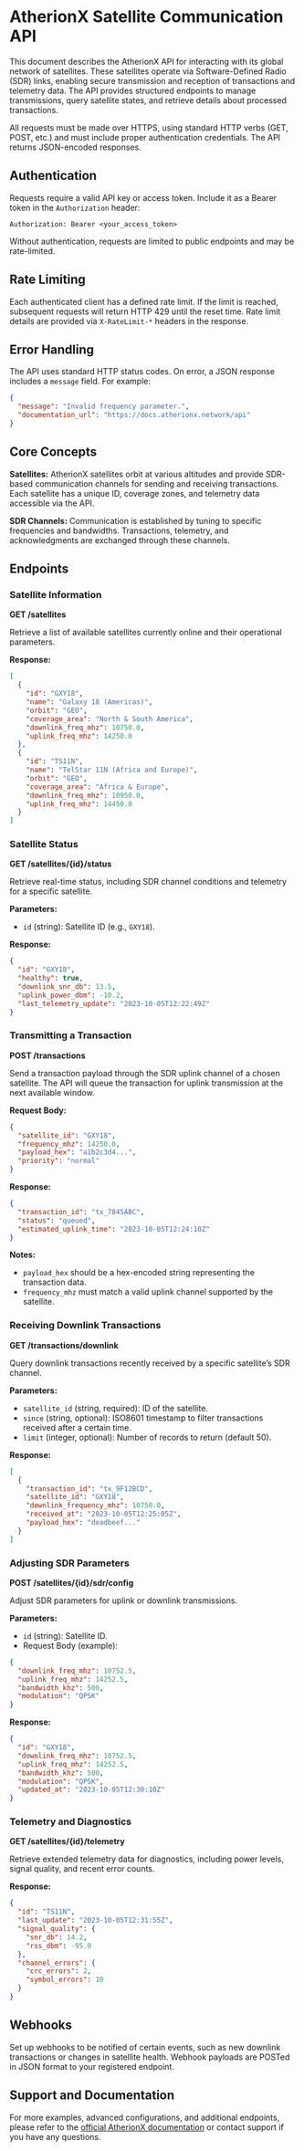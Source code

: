 
# AtherionX Satellite Communication API

This document describes the AtherionX API for interacting with its global network of satellites. These satellites operate via Software-Defined Radio (SDR) links, enabling secure transmission and reception of transactions and telemetry data. The API provides structured endpoints to manage transmissions, query satellite states, and retrieve details about processed transactions.

All requests must be made over HTTPS, using standard HTTP verbs (GET, POST, etc.) and must include proper authentication credentials. The API returns JSON-encoded responses.

## Authentication

Requests require a valid API key or access token. Include it as a Bearer token in the `Authorization` header:

```
Authorization: Bearer <your_access_token>
```

Without authentication, requests are limited to public endpoints and may be rate-limited.

## Rate Limiting

Each authenticated client has a defined rate limit. If the limit is reached, subsequent requests will return HTTP 429 until the reset time. Rate limit details are provided via `X-RateLimit-*` headers in the response.

## Error Handling

The API uses standard HTTP status codes. On error, a JSON response includes a `message` field. For example:

```json
{
  "message": "Invalid frequency parameter.",
  "documentation_url": "https://docs.atherionx.network/api"
}
```

## Core Concepts

**Satellites:** AtherionX satellites orbit at various altitudes and provide SDR-based communication channels for sending and receiving transactions. Each satellite has a unique ID, coverage zones, and telemetry data accessible via the API.

**SDR Channels:** Communication is established by tuning to specific frequencies and bandwidths. Transactions, telemetry, and acknowledgments are exchanged through these channels.

## Endpoints

### Satellite Information

**GET /satellites**

Retrieve a list of available satellites currently online and their operational parameters.

**Response:**
```json
[
  {
    "id": "GXY18",
    "name": "Galaxy 18 (Americas)",
    "orbit": "GEO",
    "coverage_area": "North & South America",
    "downlink_freq_mhz": 10750.0,
    "uplink_freq_mhz": 14250.0
  },
  {
    "id": "TS11N",
    "name": "TelStar 11N (Africa and Europe)",
    "orbit": "GEO",
    "coverage_area": "Africa & Europe",
    "downlink_freq_mhz": 10950.0,
    "uplink_freq_mhz": 14450.0
  }
]
```

### Satellite Status

**GET /satellites/{id}/status**

Retrieve real-time status, including SDR channel conditions and telemetry for a specific satellite.

**Parameters:**
- `id` (string): Satellite ID (e.g., `GXY18`).

**Response:**
```json
{
  "id": "GXY18",
  "healthy": true,
  "downlink_snr_db": 13.5,
  "uplink_power_dbm": -10.2,
  "last_telemetry_update": "2023-10-05T12:22:49Z"
}
```

### Transmitting a Transaction

**POST /transactions**

Send a transaction payload through the SDR uplink channel of a chosen satellite. The API will queue the transaction for uplink transmission at the next available window.

**Request Body:**
```json
{
  "satellite_id": "GXY18",
  "frequency_mhz": 14250.0,
  "payload_hex": "a1b2c3d4...",
  "priority": "normal"
}
```

**Response:**
```json
{
  "transaction_id": "tx_7845ABC",
  "status": "queued",
  "estimated_uplink_time": "2023-10-05T12:24:10Z"
}
```

**Notes:**
- `payload_hex` should be a hex-encoded string representing the transaction data.
- `frequency_mhz` must match a valid uplink channel supported by the satellite.

### Receiving Downlink Transactions

**GET /transactions/downlink**

Query downlink transactions recently received by a specific satellite’s SDR channel.

**Parameters:**
- `satellite_id` (string, required): ID of the satellite.
- `since` (string, optional): ISO8601 timestamp to filter transactions received after a certain time.
- `limit` (integer, optional): Number of records to return (default 50).

**Response:**
```json
[
  {
    "transaction_id": "tx_9F12BCD",
    "satellite_id": "GXY18",
    "downlink_frequency_mhz": 10750.0,
    "received_at": "2023-10-05T12:25:05Z",
    "payload_hex": "deadbeef..."
  }
]
```

### Adjusting SDR Parameters

**POST /satellites/{id}/sdr/config**

Adjust SDR parameters for uplink or downlink transmissions.

**Parameters:**
- `id` (string): Satellite ID.
- Request Body (example):
```json
{
  "downlink_freq_mhz": 10752.5,
  "uplink_freq_mhz": 14252.5,
  "bandwidth_khz": 500,
  "modulation": "QPSK"
}
```

**Response:**
```json
{
  "id": "GXY18",
  "downlink_freq_mhz": 10752.5,
  "uplink_freq_mhz": 14252.5,
  "bandwidth_khz": 500,
  "modulation": "QPSK",
  "updated_at": "2023-10-05T12:30:10Z"
}
```

### Telemetry and Diagnostics

**GET /satellites/{id}/telemetry**

Retrieve extended telemetry data for diagnostics, including power levels, signal quality, and recent error counts.

**Response:**
```json
{
  "id": "TS11N",
  "last_update": "2023-10-05T12:31:55Z",
  "signal_quality": {
    "snr_db": 14.2,
    "rss_dbm": -95.0
  },
  "channel_errors": {
    "crc_errors": 2,
    "symbol_errors": 10
  }
}
```

## Webhooks

Set up webhooks to be notified of certain events, such as new downlink transactions or changes in satellite health. Webhook payloads are POSTed in JSON format to your registered endpoint.

## Support and Documentation

For more examples, advanced configurations, and additional endpoints, please refer to the [official AtherionX documentation](https://docs.atherionx.network) or contact support if you have any questions.
```
